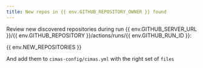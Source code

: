 ```yaml
---
title: New repos in {{ env.GITHUB_REPOSITORY_OWNER }} found
---
```


Review new discovered repositories during run {{ env.GITHUB_SERVER_URL }}/{{ env.GITHUB_REPOSITORY }}/actions/runs/{{ env.GITHUB_RUN_ID }}:

{{ env.NEW_REPOSITORIES }}

And add them to `cimas-config/cimas.yml` with the right set of `files`